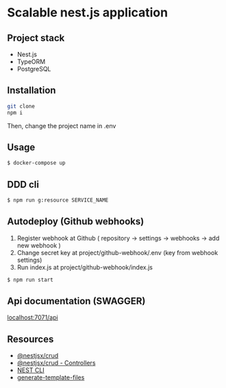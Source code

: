 # Scalable nest.js application

## Project stack

- Nest.js  
- TypeORM  
- PostgreSQL
## Installation

```bash
git clone
npm i
```
Then, change the project name in .env

## Usage

```bash
$ docker-compose up
```

## DDD cli
```bash
$ npm run g:resource SERVICE_NAME
```

## Autodeploy (Github webhooks)
1) Register webhook at Github ( repository -> settings -> webhooks -> add new webhook )
2) Change secret key at project/github-webhook/.env (key from webhook settings)
3) Run index.js at project/github-webhook/index.js
```bash
$ npm run start
```

## Api documentation (SWAGGER)

[localhost:7071/api](localhost:7071/api)

## Resources

- [@nestjsx/crud](https://www.npmjs.com/package/@nestjsx/crud)
- [@nestjsx/crud - Controllers](https://github.com/nestjsx/crud/wiki/Controllers)
- [NEST CLI](https://docs.nestjs.com/cli/usages)
- [generate-template-files](https://www.npmjs.com/package/generate-template-files#replacer-slots-or-ireplacerslotquestion)